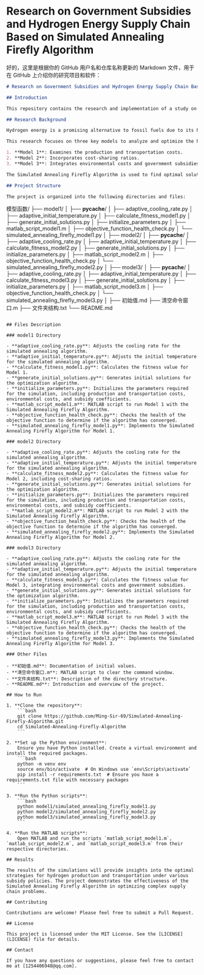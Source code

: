# Research on Government Subsidies and Hydrogen Energy Supply Chain Based on Simulated Annealing Firefly Algorithm
好的，这里是根据你的 GitHub 用户名和仓库名称更新的 Markdown 文件，用于在 GitHub 上介绍你的研究项目和软件：

```markdown
# Research on Government Subsidies and Hydrogen Energy Supply Chain Based on Simulated Annealing Firefly Algorithm

## Introduction

This repository contains the research and implementation of a study on government subsidies and the hydrogen energy supply chain, utilizing the Simulated Annealing Firefly Algorithm. The project aims to optimize the hydrogen energy supply chain by considering various factors such as production costs, transportation costs, environmental costs, and government subsidies.

## Research Background

Hydrogen energy is a promising alternative to fossil fuels due to its high energy density and environmental benefits. However, the production and distribution of hydrogen involve significant costs and logistical challenges. Government subsidies play a crucial role in promoting the adoption of hydrogen energy by offsetting some of these costs.

This research focuses on three key models to analyze and optimize the hydrogen energy supply chain:

1. **Model 1**: Examines the production and transportation costs.
2. **Model 2**: Incorporates cost-sharing ratios.
3. **Model 3**: Integrates environmental costs and government subsidies.

The Simulated Annealing Firefly Algorithm is used to find optimal solutions for these models, balancing cost efficiency and environmental impact.

## Project Structure

The project is organized into the following directories and files:

```
模型函数/
├── model1/
│   ├── __pycache__/
│   ├── adaptive_cooling_rate.py
│   ├── adaptive_initial_temperature.py
│   ├── calculate_fitness_model1.py
│   ├── generate_initial_solutions.py
│   ├── initialize_parameters.py
│   ├── matlab_script_model1.m
│   ├── objective_function_health_check.py
│   └── simulated_annealing_firefly_model1.py
│
├── model2/
│   ├── __pycache__/
│   ├── adaptive_cooling_rate.py
│   ├── adaptive_initial_temperature.py
│   ├── calculate_fitness_model2.py
│   ├── generate_initial_solutions.py
│   ├── initialize_parameters.py
│   ├── matlab_script_model2.m
│   ├── objective_function_health_check.py
│   └── simulated_annealing_firefly_model2.py
│
├── model3/
│   ├── __pycache__/
│   ├── adaptive_cooling_rate.py
│   ├── adaptive_initial_temperature.py
│   ├── calculate_fitness_model3.py
│   ├── generate_initial_solutions.py
│   ├── initialize_parameters.py
│   ├── matlab_script_model3.m
│   ├── objective_function_health_check.py
│   └── simulated_annealing_firefly_model3.py
│
├── 初始值.md
├── 清空命令窗口.m
├── 文件夹结构.txt
└── README.md
```

## Files Description

### model1 Directory

- **adaptive_cooling_rate.py**: Adjusts the cooling rate for the simulated annealing algorithm.
- **adaptive_initial_temperature.py**: Adjusts the initial temperature for the simulated annealing algorithm.
- **calculate_fitness_model1.py**: Calculates the fitness value for Model 1.
- **generate_initial_solutions.py**: Generates initial solutions for the optimization algorithm.
- **initialize_parameters.py**: Initializes the parameters required for the simulation, including production and transportation costs, environmental costs, and subsidy coefficients.
- **matlab_script_model1.m**: MATLAB script to run Model 1 with the Simulated Annealing Firefly Algorithm.
- **objective_function_health_check.py**: Checks the health of the objective function to determine if the algorithm has converged.
- **simulated_annealing_firefly_model1.py**: Implements the Simulated Annealing Firefly Algorithm for Model 1.

### model2 Directory

- **adaptive_cooling_rate.py**: Adjusts the cooling rate for the simulated annealing algorithm.
- **adaptive_initial_temperature.py**: Adjusts the initial temperature for the simulated annealing algorithm.
- **calculate_fitness_model2.py**: Calculates the fitness value for Model 2, including cost-sharing ratios.
- **generate_initial_solutions.py**: Generates initial solutions for the optimization algorithm.
- **initialize_parameters.py**: Initializes the parameters required for the simulation, including production and transportation costs, environmental costs, and subsidy coefficients.
- **matlab_script_model2.m**: MATLAB script to run Model 2 with the Simulated Annealing Firefly Algorithm.
- **objective_function_health_check.py**: Checks the health of the objective function to determine if the algorithm has converged.
- **simulated_annealing_firefly_model2.py**: Implements the Simulated Annealing Firefly Algorithm for Model 2.

### model3 Directory

- **adaptive_cooling_rate.py**: Adjusts the cooling rate for the simulated annealing algorithm.
- **adaptive_initial_temperature.py**: Adjusts the initial temperature for the simulated annealing algorithm.
- **calculate_fitness_model3.py**: Calculates the fitness value for Model 3, integrating environmental costs and government subsidies.
- **generate_initial_solutions.py**: Generates initial solutions for the optimization algorithm.
- **initialize_parameters.py**: Initializes the parameters required for the simulation, including production and transportation costs, environmental costs, and subsidy coefficients.
- **matlab_script_model3.m**: MATLAB script to run Model 3 with the Simulated Annealing Firefly Algorithm.
- **objective_function_health_check.py**: Checks the health of the objective function to determine if the algorithm has converged.
- **simulated_annealing_firefly_model3.py**: Implements the Simulated Annealing Firefly Algorithm for Model 3.

### Other Files

- **初始值.md**: Documentation of initial values.
- **清空命令窗口.m**: MATLAB script to clear the command window.
- **文件夹结构.txt**: Description of the directory structure.
- **README.md**: Introduction and overview of the project.

## How to Run

1. **Clone the repository**:
    ```bash
    git clone https://github.com/Ming-Sir-69/Simulated-Annealing-Firefly-Algorithm.git
    cd Simulated-Annealing-Firefly-Algorithm
    ```

2. **Set up the Python environment**:
    Ensure you have Python installed. Create a virtual environment and install the required packages.
    ```bash
    python -m venv env
    source env/bin/activate  # On Windows use `env\Scripts\activate`
    pip install -r requirements.txt  # Ensure you have a requirements.txt file with necessary packages
    ```

3. **Run the Python scripts**:
    ```bash
    python model1/simulated_annealing_firefly_model1.py
    python model2/simulated_annealing_firefly_model2.py
    python model3/simulated_annealing_firefly_model3.py
    ```

4. **Run the MATLAB scripts**:
    Open MATLAB and run the scripts `matlab_script_model1.m`, `matlab_script_model2.m`, and `matlab_script_model3.m` from their respective directories.

## Results

The results of the simulations will provide insights into the optimal strategies for hydrogen production and transportation under various subsidy policies. The project demonstrates the effectiveness of the Simulated Annealing Firefly Algorithm in optimizing complex supply chain problems.

## Contributing

Contributions are welcome! Please feel free to submit a Pull Request.

## License

This project is licensed under the MIT License. See the [LICENSE](LICENSE) file for details.

## Contact

If you have any questions or suggestions, please feel free to contact me at [1254406948@qq.com].
```


